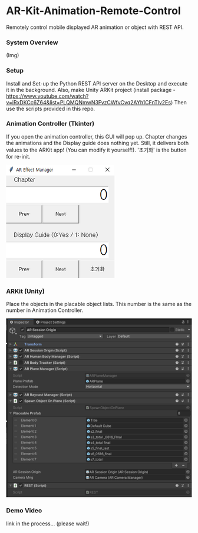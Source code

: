 # AR-Kit-Animation-Remote-Control
Remotely control mobile displayed AR animation or object with REST API.


### System Overview
(Img)


### Setup
Install and Set-up the Python REST API server on the Desktop and execute it in the background.
Also, make Unity ARKit project (install package - https://www.youtube.com/watch?v=iRxDKCc6Z64&list=PLQMQNmwN3FvzCWfvCvq2AYh1CFnTlv2Es)
Then use the scripts provided in this repo.


### Animation Controller (Tkinter)
If you open the animation controller, this GUI will pop up.
Chapter changes the animations and the Display guide does nothing yet.
Still, it delivers both values to the ARKit app! (You can modify it yourself!).
'초기화' is the button for re-init.


![ex_screenshot](https://github.com/jinwook31/AR-Kit-Animation-Remote-Control/blob/main/img/manager.PNG)


### ARKit (Unity)
Place the objects in the placable object lists.
This number is the same as the number in Animation Controller.

![ex_screenshot](https://github.com/jinwook31/AR-Kit-Animation-Remote-Control/blob/main/img/inspector.png)


### Demo Video
link in the process... (please wait!)

